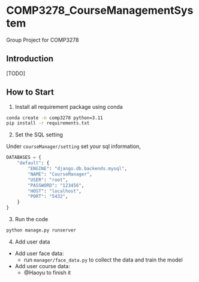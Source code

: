 # COMP3278_CourseManagementSystem
Group Project for COMP3278

## Introduction

[TODO]

## How to Start

1. Install all requirement package using conda

```bash
conda create -n comp3278 python=3.11
pip install -r requirements.txt
```

2. Set the SQL setting

Under `courseManager/setting` set your sql information,

```python
DATABASES = {
    "default": {
        "ENGINE": "django.db.backends.mysql",
        "NAME": "CourseManager",
        "USER": "root",
        "PASSWORD": "123456",
        "HOST": "localhost",
        "PORT": "5432",
    }
}
```

3. Run the code

```bash
python manage.py runserver
```

4. Add user data

* Add user face data:
  * run `manager/face_data.py` to collect the data and train the model
* Add user course data:
  * @Haoyu to finish it
